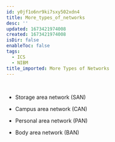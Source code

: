 ```yaml
---
id: y0jf1o6nr9ki7sxy502xdn4
title: More_types_of_networks
desc: ''
updated: 1673421974008
created: 1673421974008
isDir: false
enableToc: false
tags:
  - ICS
  - NIBM
title_imported: More Types of Networks
---
```

 

-   Storage area network (SAN)

-   Campus area network (CAN)

-   Personal area network (PAN)

-   Body area network (BAN)
